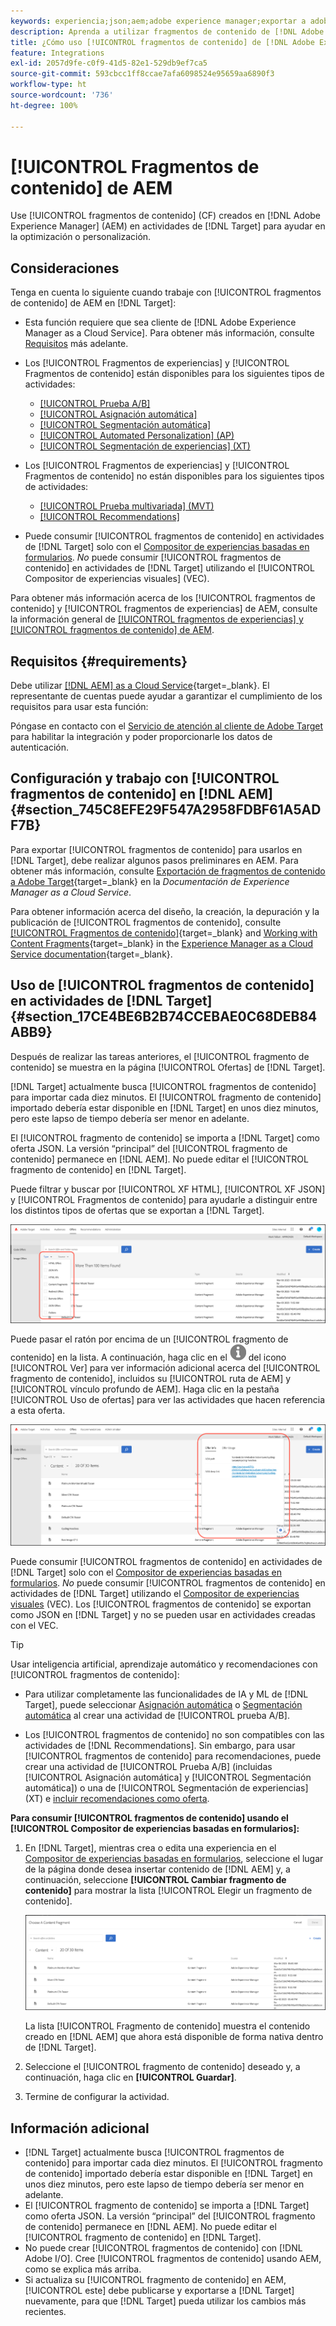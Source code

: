 ```yaml
---
keywords: experiencia;json;aem;adobe experience manager;exportar a adobe target;fragmentos de contenido;fragmentos;CF;cf;sin encabezado;personalización;experimentación
description: Aprenda a utilizar fragmentos de contenido de [!DNL Adobe Experience Manager] [!UICONTROL ] en actividades de [!DNL Adobe Target] .
title: ¿Cómo uso [!UICONTROL fragmentos de contenido] de [!DNL Adobe Experience Manager] (AEM)?
feature: Integrations
exl-id: 2057d9fe-c0f9-41d5-82e1-529db9ef7ca5
source-git-commit: 593cbcc1ff8ccae7afa6098524e95659aa6890f3
workflow-type: ht
source-wordcount: '736'
ht-degree: 100%

---
```


# [!UICONTROL Fragmentos de contenido] de AEM

Use [!UICONTROL fragmentos de contenido] (CF) creados en [!DNL Adobe Experience Manager] (AEM) en actividades de [!DNL Target] para ayudar en la optimización o personalización.

## Consideraciones

Tenga en cuenta lo siguiente cuando trabaje con [!UICONTROL fragmentos de contenido] de AEM en [!DNL Target]:

* Esta función requiere que sea cliente de [!DNL Adobe Experience Manager as a Cloud Service]. Para obtener más información, consulte [Requisitos](#section_AE6F0971E1574B3AA324003599B96E5A) más adelante.
* Los [!UICONTROL Fragmentos de experiencias] y [!UICONTROL Fragmentos de contenido] están disponibles para los siguientes tipos de actividades:

   * [[!UICONTROL Prueba A/B]](/help/main/c-activities/t-test-ab/test-ab.md)
   * [[!UICONTROL Asignación automática]](/help/main/c-activities/automated-traffic-allocation/automated-traffic-allocation.md)
   * [[!UICONTROL Segmentación automática]](/help/main/c-activities/auto-target/auto-target-to-optimize.md)
   * [[!UICONTROL Automated Personalization] (AP)](/help/main/c-activities/t-automated-personalization/automated-personalization.md)
   * [[!UICONTROL Segmentación de experiencias] (XT)](/help/main/c-activities/t-experience-target/experience-target.md)

* Los [!UICONTROL Fragmentos de experiencias] y [!UICONTROL Fragmentos de contenido] no están disponibles para los siguientes tipos de actividades:

   * [[!UICONTROL Prueba multivariada] (MVT)](/help/main/c-activities/c-multivariate-testing/multivariate-testing.md)
   * [[!UICONTROL Recommendations]](/help/main/c-recommendations/recommendations.md)

* Puede consumir [!UICONTROL fragmentos de contenido] en actividades de [!DNL Target] solo con el [Compositor de experiencias basadas en formularios](/help/main/c-experiences/form-experience-composer.md). *No* puede consumir [!UICONTROL fragmentos de contenido] en actividades de [!DNL Target] utilizando el [!UICONTROL Compositor de experiencias visuales] (VEC).

Para obtener más información acerca de los [!UICONTROL fragmentos de contenido] y [!UICONTROL fragmentos de experiencias] de AEM, consulte la información general de [[!UICONTROL fragmentos de experiencias] y [!UICONTROL fragmentos de contenido] de AEM](/help/main/c-integrating-target-with-mac/aem/aem-experience-and-content-fragments.md).

## Requisitos  {#requirements}

Debe utilizar [[!DNL AEM] as a Cloud Service](https://experienceleague.corp.adobe.com/docs/experience-manager-cloud-service.html?lang=es){target=_blank}. El representante de cuentas puede ayudar a garantizar el cumplimiento de los requisitos para usar esta función:

Póngase en contacto con el [Servicio de atención al cliente de Adobe Target](/help/main/cmp-resources-and-contact-information.md#reference_ACA3391A00EF467B87930A450050077C) para habilitar la integración y poder proporcionarle los datos de autenticación.

## Configuración y trabajo con [!UICONTROL fragmentos de contenido] en [!DNL AEM] {#section_745C8EFE29F547A2958FDBF61A5ADF7B}

Para exportar [!UICONTROL fragmentos de contenido] para usarlos en [!DNL Target], debe realizar algunos pasos preliminares en AEM. Para obtener más información, consulte [Exportación de fragmentos de contenido a Adobe Target](https://experienceleague.adobe.com/docs/experience-manager-cloud-service/content/sites/integrations/content-fragments-target.html?lang=es){target=_blank} en la *Documentación de Experience Manager as a Cloud Service*.

Para obtener información acerca del diseño, la creación, la depuración y la publicación de [!UICONTROL fragmentos de contenido], consulte [[!UICONTROL Fragmentos de contenido]](https://experienceleague.adobe.com/docs/experience-manager-cloud-service/content/sites/authoring/fundamentals/content-fragments.html?lang=es){target=_blank} and [Working with Content Fragments](https://experienceleague.adobe.com/docs/experience-manager-cloud-service/content/sites/administering/content-fragments/content-fragments.html?lang=es){target=_blank} in the [Experience Manager as a Cloud Service documentation](https://experienceleague.adobe.com/docs/experience-manager-cloud-service/content/home.html?lang=es){target=_blank}.

## Uso de [!UICONTROL fragmentos de contenido] en actividades de [!DNL Target] {#section_17CE4BE6B2B74CCEBAE0C68DEB84ABB9}

Después de realizar las tareas anteriores, el [!UICONTROL fragmento de contenido] se muestra en la página [!UICONTROL Ofertas] de [!DNL Target].

[!DNL Target] actualmente busca [!UICONTROL fragmentos de contenido] para importar cada diez minutos. El [!UICONTROL fragmento de contenido] importado debería estar disponible en [!DNL Target] en unos diez minutos, pero este lapso de tiempo debería ser menor en adelante.

El [!UICONTROL fragmento de contenido] se importa a [!DNL Target] como oferta JSON. La versión “principal” del [!UICONTROL fragmento de contenido] permanece en [!DNL AEM]. No puede editar el [!UICONTROL fragmento de contenido] en [!DNL Target].

Puede filtrar y buscar por [!UICONTROL XF HTML], [!UICONTROL XF JSON] y [!UICONTROL Fragmentos de contenido] para ayudarle a distinguir entre los distintos tipos de ofertas que se exportan a [!DNL Target].

![Filtrar por tipos de fragmento de contenido: HTML o JSON en la IU de Target](/help/main/c-integrating-target-with-mac/aem/assets/fragment-types.png)

Puede pasar el ratón por encima de un [!UICONTROL fragmento de contenido] en la lista. A continuación, haga clic en el ![Icono de información](/help/main/c-integrating-target-with-mac/aem/assets/icon-info.png) del icono [!UICONTROL Ver] para ver información adicional acerca del [!UICONTROL fragmento de contenido], incluidos su [!UICONTROL ruta de AEM] y [!UICONTROL vínculo profundo de AEM]. Haga clic en la pestaña [!UICONTROL Uso de ofertas] para ver las actividades que hacen referencia a esta oferta.

![Elemento emergente de información de fragmento de contenido](/help/main/c-integrating-target-with-mac/aem/assets/cf-info-popup.png)

Puede consumir [!UICONTROL fragmentos de contenido] en actividades de [!DNL Target] solo con el [Compositor de experiencias basadas en formularios](/help/main/c-experiences/form-experience-composer.md). *No* puede consumir [!UICONTROL fragmentos de contenido] en actividades de [!DNL Target] utilizando el [Compositor de experiencias visuales](/help/main/c-experiences/c-visual-experience-composer/visual-experience-composer.md) (VEC). Los [!UICONTROL fragmentos de contenido] se exportan como JSON en [!DNL Target] y no se pueden usar en actividades creadas con el VEC.

>[!TIP]
>
>Usar inteligencia artificial, aprendizaje automático y recomendaciones con [!UICONTROL fragmentos de contenido]:
>
>* Para utilizar completamente las funcionalidades de IA y ML de [!DNL Target], puede seleccionar [Asignación automática](/help/main/c-activities/automated-traffic-allocation/automated-traffic-allocation.md#concept_A1407678796B4C569E94CBA8A9F7F5D4) o [Segmentación automática](/help/main/c-activities/auto-target/auto-target-to-optimize.md) al crear una actividad de [!UICONTROL prueba A/B].
>
>* Los [!UICONTROL fragmentos de contenido] no son compatibles con las actividades de [!DNL Recommendations]. Sin embargo, para usar [!UICONTROL fragmentos de contenido] para recomendaciones, puede crear una actividad de [!UICONTROL Prueba A/B] (incluidas [!UICONTROL Asignación automática] y [!UICONTROL Segmentación automática]) o una de [!UICONTROL Segmentación de experiencias] (XT) e [incluir recomendaciones como oferta](/help/main/c-recommendations/recommendations-as-an-offer.md).

**Para consumir [!UICONTROL fragmentos de contenido] usando el [!UICONTROL Compositor de experiencias basadas en formularios]:**

1. En [!DNL Target], mientras crea o edita una experiencia en el [Compositor de experiencias basadas en formularios](/help/main/c-experiences/form-experience-composer.md#task_FAC842A6535045B68B4C1AD3E657E56E), seleccione el lugar de la página donde desea insertar contenido de [!DNL AEM] y, a continuación, seleccione **[!UICONTROL Cambiar fragmento de contenido]** para mostrar la lista [!UICONTROL Elegir un fragmento de contenido].

   ![content_fragment_list image](/help/main/c-integrating-target-with-mac/aem/assets/choose-content-fragment.png)

   La lista [!UICONTROL Fragmento de contenido] muestra el contenido creado en [!DNL AEM] que ahora está disponible de forma nativa dentro de [!DNL Target].

1. Seleccione el [!UICONTROL fragmento de contenido] deseado y, a continuación, haga clic en **[!UICONTROL Guardar]**.
1. Termine de configurar la actividad.

## Información adicional

* [!DNL Target] actualmente busca [!UICONTROL fragmentos de contenido] para importar cada diez minutos. El [!UICONTROL fragmento de contenido] importado debería estar disponible en [!DNL Target] en unos diez minutos, pero este lapso de tiempo debería ser menor en adelante.
* El [!UICONTROL fragmento de contenido] se importa a [!DNL Target] como oferta JSON. La versión “principal” del [!UICONTROL fragmento de contenido] permanece en [!DNL AEM]. No puede editar el [!UICONTROL fragmento de contenido] en [!DNL Target].
* No puede crear [!UICONTROL fragmentos de contenido] con [!DNL Adobe I/O]. Cree [!UICONTROL fragmentos de contenido] usando AEM, como se explica más arriba.
* Si actualiza su [!UICONTROL fragmento de contenido] en AEM, [!UICONTROL este] debe publicarse y exportarse a [!DNL Target] nuevamente, para que [!DNL Target] pueda utilizar los cambios más recientes.
